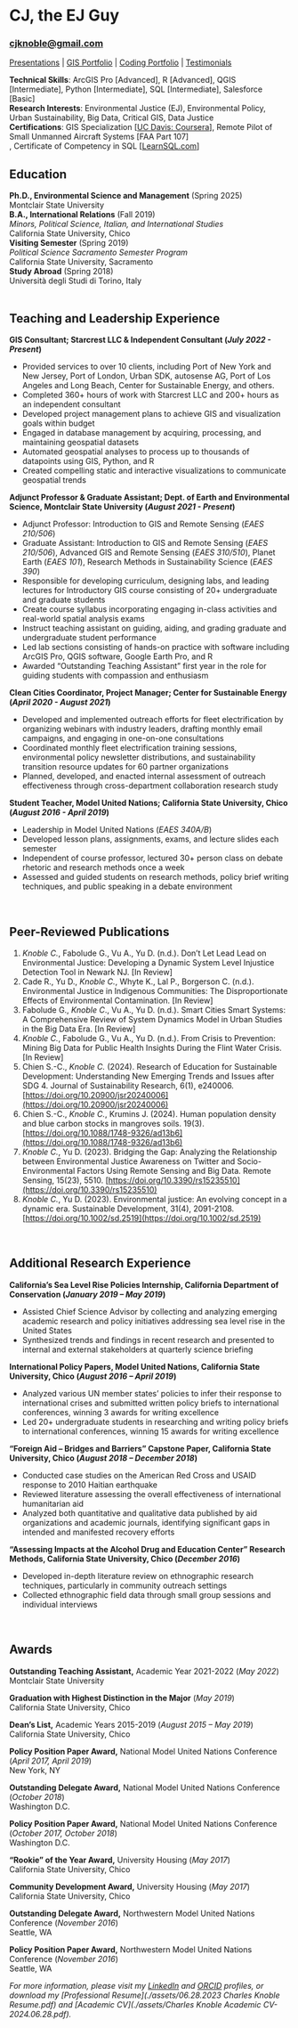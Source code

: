 # CJ, the EJ Guy
### cjknoble@gmail.com

[Presentations](./presentations.html) | [GIS Portfolio](./GIS_portfolio.html) | [Coding Portfolio](./CodingPortfolio.html) | [Testimonials](./testimonials.html)

**Technical Skills**: ArcGIS Pro [Advanced], R [Advanced], QGIS [Intermediate], Python [Intermediate], SQL [Intermediate], Salesforce [Basic] <br>
**Research Interests**: Environmental Justice (EJ), Environmental Policy, Urban Sustainability, Big Data, Critical GIS, Data Justice <br>
**Certifications**: GIS Specialization [[UC Davis: Coursera](https://www.coursera.org/account/accomplishments/specialization/LS9L2KWQEVAP)], Remote Pilot of Small Unmanned Aircraft Systems [FAA Part 107]
<br>, Certificate of Competency in SQL [[LearnSQL.com](https://learnsql.com/files/course-certificate/MiBjZcLZuRqsEViTpEBbynjgiWnZGQcjQoWRFPPo)]

## Education
**Ph.D., Environmental Science and Management** (Spring 2025) <br> 
Montclair State University <br>
**B.A., International Relations** (Fall 2019) <br> 
 _Minors, Political Science, Italian, and International Studies_ <br>
California State University, Chico <br>
**Visiting Semester** (Spring 2019)<br>
_Political Science Sacramento Semester Program_ <br>
California State University, Sacramento  <br>
**Study Abroad** (Spring 2018) <br> 
Università degli Studi di Torino, Italy <br>
<br>

## Teaching and Leadership Experience 
**GIS Consultant; Starcrest LLC & Independent Consultant  (_July 2022 - Present_)**
-	Provided services to over 10 clients, including Port of New York and New Jersey, Port of London, Urban SDK, autosense AG, Port of Los Angeles and Long Beach, Center for Sustainable Energy, and others.
-	Completed 360+ hours of work with Starcrest LLC and 200+ hours as an independent consultant
-	Developed project management plans to achieve GIS and visualization goals within budget
-	Engaged in database management by acquiring, processing, and maintaining geospatial datasets 
-	Automated geospatial analyses to process up to thousands of datapoints using GIS, Python, and R 
-	Created compelling static and interactive visualizations to communicate geospatial trends 

**Adjunct Professor & Graduate Assistant; Dept. of Earth and Environmental Science, Montclair State University (_August 2021 - Present_)**
- Adjunct Professor: Introduction to GIS and Remote Sensing (_EAES 210/506_)
- Graduate Assistant: Introduction to GIS and Remote Sensing (_EAES 210/506_), Advanced GIS and Remote Sensing (_EAES 310/510_), Planet Earth (_EAES 101_), Research Methods in Sustainability Science (_EAES 390_)
-	Responsible for developing curriculum, designing labs, and leading lectures for Introductory GIS course consisting of 20+ undergraduate and graduate students 
-	Create course syllabus incorporating engaging in-class activities and real-world spatial analysis exams
-	Instruct teaching assistant on guiding, aiding, and grading graduate and undergraduate student performance 
-	Led lab sections consisting of hands-on practice with software including ArcGIS Pro, QGIS software, Google Earth Pro, and R
-	Awarded “Outstanding Teaching Assistant” first year in the role for guiding students with compassion and enthusiasm  

**Clean Cities Coordinator, Project Manager; Center for Sustainable Energy (_April 2020 - August 2021_)**
-	Developed and implemented outreach efforts for fleet electrification by organizing webinars with industry leaders, drafting monthly email campaigns, and engaging in one-on-one consultations
-	Coordinated monthly fleet electrification training sessions, environmental policy newsletter distributions, and sustainability transition resource updates for 60 partner organizations 
-	Planned, developed, and enacted internal assessment of outreach effectiveness through cross-department collaboration research study  

**Student Teacher, Model United Nations; California State University, Chico (_August 2016 - April 2019_)**
- Leadership in Model United Nations (_EAES 340A/B_)
-	Developed lesson plans, assignments, exams, and lecture slides each semester 
-	Independent of course professor, lectured 30+ person class on debate rhetoric and research methods once a week
-	Assessed and guided students on research methods, policy brief writing techniques, and public speaking in a debate environment
<br>

## Peer-Reviewed Publications
1. *Knoble C.*, Fabolude G., Vu A., Yu D. (n.d.). Don’t Let Lead Lead on Environmental Justice: Developing a Dynamic System Level Injustice Detection Tool in Newark NJ. [In Review]
2. Cade R., Yu D., *Knoble C.*, Whyte K., Lal P., Borgerson C. (n.d.). Environmental Justice in Indigenous Communities: The Disproportionate Effects of Environmental Contamination. [In Review]
3. Fabolude G., *Knoble C*., Vu A., Yu D. (n.d.). Smart Cities Smart Systems: A Comprehensive Review of System Dynamics Model in Urban Studies in the Big Data Era. [In Review]
4. *Knoble C.*, Fabolude G., Vu A., Yu D. (n.d.). From Crisis to Prevention: Mining Big Data for Public Health Insights During the Flint Water Crisis. [In Review]
5. Chien S.-C., *Knoble C.* (2024). Research of Education for Sustainable Development: Understanding New Emerging Trends and Issues after SDG 4. Journal of Sustainability Research, 6(1), e240006. [https://doi.org/10.20900/jsr20240006](https://doi.org/10.20900/jsr20240006)
6. Chien S.-C., *Knoble C.*, Krumins J. (2024). Human population density and blue carbon stocks in mangroves soils. 19(3). [https://doi.org/10.1088/1748-9326/ad13b6](https://doi.org/10.1088/1748-9326/ad13b6)
7. *Knoble C.*, Yu D. (2023). Bridging the Gap: Analyzing the Relationship between Environmental Justice Awareness on Twitter and Socio-Environmental Factors Using Remote Sensing and Big Data. Remote Sensing, 15(23), 5510. [https://doi.org/10.3390/rs15235510](https://doi.org/10.3390/rs15235510)
8. *Knoble C.*, Yu D. (2023). Environmental justice: An evolving concept in a dynamic era. Sustainable Development, 31(4), 2091-2108. [https://doi.org/10.1002/sd.2519](https://doi.org/10.1002/sd.2519)
<br>

## Additional Research Experience
**California’s Sea Level Rise Policies Internship, California Department of Conservation (_January 2019 – May 2019_)**
-	Assisted Chief Science Advisor by collecting and analyzing emerging academic research and policy initiatives addressing sea level rise in the United States 
-	Synthesized trends and findings in recent research and presented to internal and external stakeholders at quarterly science briefing 

**International Policy Papers, Model United Nations, California State University, Chico (_August 2016 – April 2019_)**
-	Analyzed various UN member states’ policies to infer their response to international crises and submitted written policy briefs to international conferences, winning 3 awards for writing excellence
-	Led 20+ undergraduate students in researching and writing policy briefs to international conferences, winning 15 awards for writing excellence

**“Foreign Aid – Bridges and Barriers” Capstone Paper, California State University, Chico (_August 2018 – December 2018_)**
-	Conducted case studies on the American Red Cross and USAID response to 2010 Haitian earthquake
-	Reviewed literature assessing the overall effectiveness of international humanitarian aid
-	Analyzed both quantitative and qualitative data published by aid organizations and academic journals, identifying significant gaps in intended and manifested recovery efforts 

**“Assessing Impacts at the Alcohol Drug and Education Center” Research Methods, California State University, Chico (_December 2016_)**
-	Developed in-depth literature review on ethnographic research techniques, particularly in community outreach settings 
-	Collected ethnographic field data through small group sessions and individual interviews
<br>

## Awards
**Outstanding Teaching Assistant,** Academic Year 2021-2022	(_May 2022_) <br>
Montclair State University

**Graduation with Highest Distinction in the Major**	(_May 2019_) <br>
California State University, Chico

**Dean’s List,** Academic Years 2015-2019	(_August 2015 – May 2019_) <br>
California State University, Chico

**Policy Position Paper Award,** National Model United Nations Conference 	(_April 2017, April 2019_) <br>
New York, NY

**Outstanding Delegate Award,** National Model United Nations Conference 	(_October 2018_) <br>
Washington D.C.

**Policy Position Paper Award,** National Model United Nations Conference	(_October 2017, October 2018_) <br>
Washington D.C.

**“Rookie” of the Year Award,** University Housing	(_May 2017_) <br>
California State University, Chico

**Community Development Award,** University Housing	(_May 2017_) <br>
California State University, Chico

**Outstanding Delegate Award,** Northwestern Model United Nations Conference	(_November 2016_) <br>
Seattle, WA

**Policy Position Paper Award,** Northwestern Model United Nations Conference	(_November 2016_) <br>
Seattle, WA



_For more information, please visit my [LinkedIn](https://www.linkedin.com/in/charles-knoble/) and [ORCID](https://orcid.org/0000-0002-6363-3580) profiles, or download my [Professional Resume](./assets/06.28.2023 Charles Knoble Resume.pdf) and [Academic CV](./assets/Charles Knoble Academic CV- 2024.06.28.pdf)._
